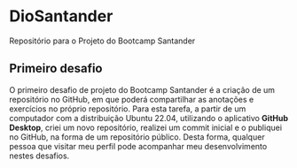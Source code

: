 # DioSantander
 Repositório para o Projeto do Bootcamp Santander

 ## Primeiro desafio
 O primeiro desafio de projeto do Bootcamp Santander é a criação de um repositório no GitHub, em que poderá compartilhar as anotações e exercícios no próprio repositório.
 Para esta tarefa, a partir de um computador com a distribuição Ubuntu 22.04, utilizando o aplicativo **GitHub Desktop**, criei um novo repositório, realizei um commit inicial e o publiquei no GitHub, na forma de um repositório público. Desta forma, qualquer pessoa que visitar meu perfil pode acompanhar meu desenvolvimento nestes desafios. 
